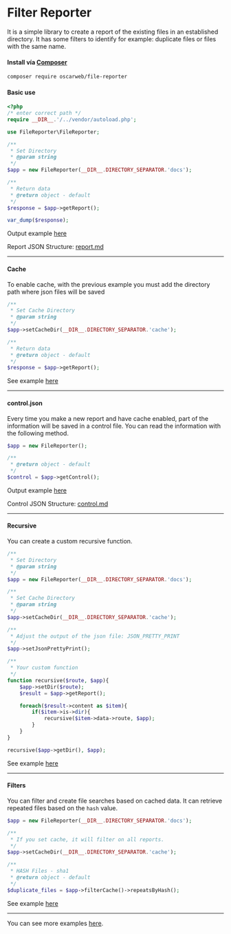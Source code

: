 # Filter Reporter

It is a simple library to create a report of the existing files in an established directory.
It has some filters to identify for example: duplicate files or files with the same name.

#### Install vía [Composer](https://packagist.org/packages/oscarweb/file-reporter "Composer")

```sh
composer require oscarweb/file-reporter
```
#### Basic use

```php
<?php
/* enter correct path */
require __DIR__.'/../vendor/autoload.php';

use FileReporter\FileReporter;

/**
 * Set Directory
 * @param string
 */
$app = new FileReporter(__DIR__.DIRECTORY_SEPARATOR.'docs');

/**
 * Return data
 * @return object - default
 */
$response = $app->getReport();

var_dump($response);
```
Output example [here](https://raw.githubusercontent.com/oscarweb/file-reporter/main/examples/cache/report.15ae3f61f9f41738356cee922fe2e655.json "Output Json")

Report JSON Structure: [report.md](https://github.com/oscarweb/file-reporter/tree/main/examples/report.md "Report JSON Structure")

------------
#### Cache

To enable cache, with the previous example you must add the directory path where json files will be saved

```php
/**
 * Set Cache Directory
 * @param string
 */
$app->setCacheDir(__DIR__.DIRECTORY_SEPARATOR.'cache');

/**
 * Return data
 * @return object - default
 */
$response = $app->getReport();

```

See example [here](https://github.com/oscarweb/file-reporter/tree/main/examples/basic_cache.php "Basic Cache")

------------

#### control.json

Every time you make a new report and have cache enabled, part of the information will be saved in a control file.
You can read the information with the following method.

```php
$app = new FileReporter();

/**
 * @return object - default
 */
$control = $app->getControl();
```
Output example [here](https://raw.githubusercontent.com/oscarweb/file-reporter/main/examples/cache/control.json "Output Json")

Control JSON Structure: [control.md](https://github.com/oscarweb/file-reporter/tree/main/examples/control.md "Report JSON Structure")

------------

#### Recursive

You can create a custom recursive function.

```php
/**
 * Set Directory
 * @param string
 */
$app = new FileReporter(__DIR__.DIRECTORY_SEPARATOR.'docs');

/**
 * Set Cache Directory
 * @param string
 */
$app->setCacheDir(__DIR__.DIRECTORY_SEPARATOR.'cache');

/**
 * Adjust the output of the json file: JSON_PRETTY_PRINT
 */
$app->setJsonPrettyPrint();

/**
 * Your custom function
 */
function recursive($route, $app){
	$app->setDir($route);
	$result = $app->getReport();

	foreach($result->content as $item){
		if($item->is->dir){
			recursive($item->data->route, $app);
		}
	}
}

recursive($app->getDir(), $app);

```

See example [here](https://github.com/oscarweb/file-reporter/tree/main/examples/basic_recursive.php "Basic Recursive")

------------

#### Filters

You can filter and create file searches based on cached data.
It can retrieve repeated files based on the `hash` value.

```php
$app = new FileReporter(__DIR__.DIRECTORY_SEPARATOR.'docs');

/**
 * If you set cache, it will filter on all reports.
 */
$app->setCacheDir(__DIR__.DIRECTORY_SEPARATOR.'cache');

/**
 * HASH Files - sha1
 * @return object - default
 */
$duplicate_files = $app->filterCache()->repeatsByHash();

```
See example [here](https://github.com/oscarweb/file-reporter/tree/main/examples/filter_search_with_cache.php "Repeats Files")

------------

You can see more examples [here](https://github.com/oscarweb/file-reporter/tree/main/examples "More Examples").